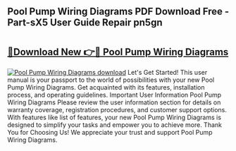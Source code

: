 ## Pool Pump Wiring Diagrams PDF Download Free - Part-sX5 User Guide Repair pn5gn

# <h2><a href="http://dfjzorv.blite.top/?on=Pool+Pump+Wiring+Diagrams">🔗Download New 👉🔴 Pool Pump Wiring Diagrams</a></h2>

[![Pool Pump Wiring Diagrams download](https://i.imgur.com/lujVjoI.png)](http://dfjzorv.blite.top/?on=Pool+Pump+Wiring+Diagrams)
Let's Get Started! This user manual is your passport to the world of possibilities with your new Pool Pump Wiring Diagrams. Get acquainted with its features, installation process, and operating guidelines. Important User Information Pool Pump Wiring Diagrams Please review the user information section for details on warranty coverage, registration procedures, and customer support options. With features like list of features, your new Pool Pump Wiring Diagrams is designed to simplify your tasks and empower you to achieve more. Thank You for Choosing Us! We appreciate your trust and support Pool Pump Wiring Diagrams.
